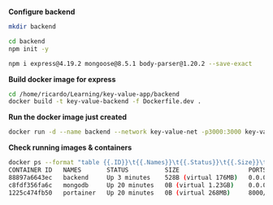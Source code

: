 **Configure backend**
```sh
mkdir backend
```
```sh
cd backend
npm init -y
```
```sh
npm i express@4.19.2 mongoose@8.5.1 body-parser@1.20.2 --save-exact
```

**Build docker image for express**
```sh
cd /home/ricardo/Learning/key-value-app/backend
docker build -t key-value-backend -f Dockerfile.dev .
```

**Run the docker image just created**
```sh
docker run -d --name backend --network key-value-net -p3000:3000 key-value-backend
```

**Check running images & containers**
```sh
docker ps --format "table {{.ID}}\t{{.Names}}\t{{.Status}}\t{{.Size}}\t{{.Ports}}"
CONTAINER ID   NAMES       STATUS          SIZE                   PORTS
88897a6643ec   backend     Up 3 minutes    528B (virtual 176MB)   0.0.0.0:3000->3000/tcp, :::3000->3000/tcp
c8fdf356fa6c   mongodb     Up 20 minutes   0B (virtual 1.23GB)    0.0.0.0:27017->27017/tcp, :::27017->27017/tcp
1225c474fb50   portainer   Up 20 minutes   0B (virtual 268MB)     8000/tcp, 9443/tcp, 0.0.0.0:9000->9000/tcp, :::9000->9000/tcp
```